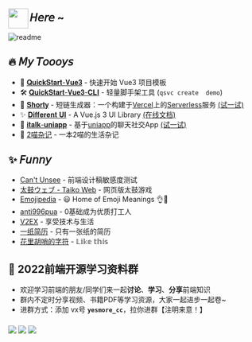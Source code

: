 <!-- <a href='https://yesmore.cc'><img src='https://img.shields.io/badge/Hexo-2962FF?style=for-the-badge&logo=hexo&logoColor=white'/></a>
<a href='https://yesmore.cc'><img src='https://img.shields.io/badge/Gmail-D14836?style=for-the-badge&logo=gmail&logoColor=white'/></a>
<a href='https://vercel.com/'><img src='https://img.shields.io/badge/Vercel-000000?style=for-the-badge&logo=vercel&logoColor=white'/></a>
<a href='https://yesmore.cc'><img src='https://img.shields.io/badge/Electron-2B2E3A?style=for-the-badge&logo=electron&logoColor=9FEAF9'/></a>
<a href='https://yesmore.cc'><img src='https://img.shields.io/badge/Hexo-0E83CD?style=for-the-badge&logo=hexo&logoColor=white'/></a>
<a href='https://yesmore.cc'><img src='https://img.shields.io/badge/nestjs-E0234E?style=for-the-badge&logo=nestjs&logoColor=white'/></a>
<a href='https://yesmore.cc'><img src='https://img.shields.io/badge/Node.js-339933?style=for-the-badge&logo=nodedotjs&logoColor=white'/></a>
<a href='https://yesmore.cc'><img src='https://img.shields.io/badge/npm-CB3837?style=for-the-badge&logo=npm&logoColor=white'/></a>
<a href='https://yesmore.cc'><img src='https://img.shields.io/badge/nuxt.js-00C58E?style=for-the-badge&logo=nuxtdotjs&logoColor=white'/></a>
<a href='https://yesmore.cc'><img src='https://img.shields.io/badge/React-20232A?style=for-the-badge&logo=react&logoColor=61DAFB'/></a>
<a href='https://yesmore.cc'><img src='https://img.shields.io/badge/Vue.js-35495E?style=for-the-badge&logo=vuedotjs&logoColor=4FC08D'/></a>
<a href='https://yesmore.cc'><img src='https://img.shields.io/badge/Visual_Studio_Code-0078D4?style=for-the-badge&logo=visual%20studio%20code&logoColor=white'/></a>
<a href='https://yesmore.cc'><img src='https://img.shields.io/badge/JavaScript-323330?style=for-the-badge&logo=javascript&logoColor=F7DF1E'/></a>
<a href='https://yesmore.cc'><img src='https://github-profile-summary-cards.vercel.app/api/cards/profile-details?username=yesmore&theme=vue'/></a> -->

### 

<img align='left' width='40' src='https://emojis.slackmojis.com/emojis/images/1623215441/44110/cat_pls.gif?1623215441'/> 

## 𝘏𝘦𝘳𝘦 ~ 

<div align=''>
  <img alt='readme' src="https://github-readme-stats.vercel.app/api?username=yesmore&show_icons=true&theme=radical" />   
</div>


 ## 🔥 𝘔𝘺 𝘛𝘰𝘰𝘰𝘺𝘴

- 🚀 <a href='https://github.com/yesmore/QuickStart-Vue3' target='_blank'>𝐐𝐮𝐢𝐜𝐤𝐒𝐭𝐚𝐫𝐭-𝐕𝐮𝐞𝟑</a> - 快速开始 Vue3 项目模板
- 🛠️ <a href='https://github.com/yesmore/QuickStart-Vue3-CLI' target='_blank'>𝐐𝐮𝐢𝐜𝐤𝐒𝐭𝐚𝐫𝐭-𝐕𝐮𝐞𝟑-𝐂𝐋𝐈</a> - 轻量脚手架工具 (`qsvc create  demo`)
- :link: [𝐒𝐡𝐨𝐫𝐭𝐲](https://github.com/yesmore/shorty) - 短链生成器：一个构建于[Vercel]()上的[Serverless]()服务 [(试一试)](https://nb.js.cn/)
- ✨ [𝐃𝐢𝐟𝐟𝐞𝐫𝐞𝐧𝐭 𝐔𝐈](https://github.com/yesmore/different-ui) - A Vue.js 3 UI Library [(在线文档)](https://yesmore.cc/Different-UI/)
- 💁 [𝐢𝐭𝐚𝐥𝐤-𝐮𝐧𝐢𝐚𝐩𝐩](https://github.com/yesmore/italk-uniapp) - 基于[uniapp]()的聊天社交App [(试一试)](http://italk.auao.top)
- ​:orange_book: [2喵杂记](https://yesmore.cc/cn/Diary) - 一本2喵的生活杂记

## ✨ 𝘍𝘶𝘯𝘯𝘺

- [Can't Unsee](https://cantunsee.space/) - 前端设计稿敏感度测试
- [太鼓ウェブ - Taiko Web](https://taiko.bui.pm/) - 网页版太鼓游戏
- [Emojipedia](https://emojipedia.org/) - 😃 Home of Emoji Meanings 👌🎍
- [anti996pua](https://anti996pua.github.io/) - 0基础成为优质打工人
- [V2EX](https://www.v2ex.com/#) - 享受技术与生活
- [一纸简历](https://cv.devtool.tech/app) - 只有一张纸的简历
- [花里胡哨的字符](https://beizhedenglong.github.io/weird-fonts/) - 𝕃𝕚𝕜𝕖 𝕥𝕙𝕚𝕤

<!-- <img src='https://activity-graph.herokuapp.com/graph?username=yesmore&theme=minimal'/>  -->

## 📙 2022前端开源学习资料群

- 欢迎学习前端的朋友/同学们来一起**讨论**、**学习**、**分享**前端知识
- 群内不定时分享视频、书籍PDF等学习资源，大家一起进步一起卷~ 
- 进群方式：添加 vx号 **`yesmore_cc`**，拉你进群【注明来意！】

### 
<a href='https://yesmore.cc' target='_blank'><img src='https://img.shields.io/website?down_message=%E5%93%A6%E8%B1%81&label=Blog&logo=github&up_message=more about me&url=https%3A%2F%2Fyesmore.cc'/></a>
<a href='https://gitter.im/yesmore/yesmoreforchat'><img src='https://badges.gitter.im/yesmore/yesmoreforchat.svg'/></a>
<img src="https://visitor-badge.glitch.me/badge?page_id=yesmore.yesmore" />


